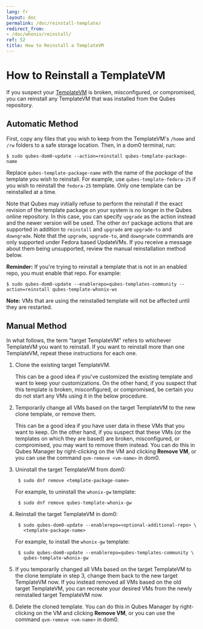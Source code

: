 ```yaml
---
lang: fr
layout: doc
permalink: /doc/reinstall-template/
redirect_from:
- /doc/whonix/reinstall/
ref: 52
title: How to Reinstall a TemplateVM
---
```


How to Reinstall a TemplateVM
=============================

If you suspect your [TemplateVM] is broken, misconfigured, or compromised, you can reinstall any TemplateVM that was installed from the Qubes repository.


Automatic Method
----------------

First, copy any files that you wish to keep from the TemplateVM's `/home` and `/rw` folders to a safe storage location.
Then, in a dom0 terminal, run:

    $ sudo qubes-dom0-update --action=reinstall qubes-template-package-name

Replace `qubes-template-package-name` with the name of the *package* of the template you wish to reinstall.
For example, use `qubes-template-fedora-25` if you wish to reinstall the `fedora-25` template.
Only one template can be reinstalled at a time.

Note that Qubes may initially refuse to perform the reinstall if the exact revision of the template package on your system is no longer in the Qubes online repository.
In this case, you can specify `upgrade` as the action instead and the newer version will be used. 
The other `dnf` package actions that are supported in addition to `reinstall` and `upgrade` are `upgrade-to` and `downgrade`.
Note that the `upgrade`, `upgrade-to`, and `downgrade` commands are only supported under Fedora based UpdateVMs.
If you receive a message about them being unsupported, review the manual reinstallation method below.

**Reminder:** If you're trying to reinstall a template that is not in an enabled repo, you must enable that repo.
For example:

    $ sudo qubes-dom0-update --enablerepo=qubes-templates-community --action=reinstall qubes-template-whonix-ws

**Note:** VMs that are using the reinstalled template will not be affected until they are restarted.


Manual Method
-------------

In what follows, the term "target TemplateVM" refers to whichever TemplateVM you want to reinstall.
If you want to reinstall more than one TemplateVM, repeat these instructions for each one.

1. Clone the existing target TemplateVM.

   This can be a good idea if you've customized the existing template and want to keep your customizations.
   On the other hand, if you suspect that this template is broken, misconfigured, or compromised, be certain you do not start any VMs using it in the below procedure.

2. Temporarily change all VMs based on the target TemplateVM to the new clone template, or remove them.

   This can be a good idea if you have user data in these VMs that you want to keep.
   On the other hand, if you suspect that these VMs (or the templates on which they are based) are broken, misconfigured, or compromised, you may want to remove them instead. 
   You can do this in Qubes Manager by right-clicking on the VM and clicking **Remove VM**, or you can use the command `qvm-remove <vm-name>` in dom0.

3. Uninstall the target TemplateVM from dom0:

        $ sudo dnf remove <template-package-name>

   For example, to uninstall the `whonix-gw` template:

        $ sudo dnf remove qubes-template-whonix-gw

4. Reinstall the target TemplateVM in dom0:

        $ sudo qubes-dom0-update --enablerepo=<optional-additional-repo> \
          <template-package-name>

   For example, to install the `whonix-gw` template:

        $ sudo qubes-dom0-update --enablerepo=qubes-templates-community \
          qubes-template-whonix-gw

5. If you temporarily changed all VMs based on the target TemplateVM to the clone template in step 3, change them back to the new target TemplateVM now.
   If you instead removed all VMs based on the old target TemplateVM, you can recreate your desired VMs from the newly reinstalled target TemplateVM now.

6. Delete the cloned template.
   You can do this in Qubes Manager by right-clicking on the VM and clicking **Remove VM**, or you can use the
   command `qvm-remove <vm-name>` in dom0.


[TemplateVM]: /doc/templates/
